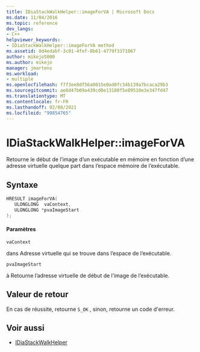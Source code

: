 ```yaml
---
title: IDiaStackWalkHelper::imageForVA | Microsoft Docs
ms.date: 11/04/2016
ms.topic: reference
dev_langs:
- C++
helpviewer_keywords:
- IDiaStackWalkHelper::imageForVA method
ms.assetid: 8d4edabf-3c01-4fef-8b61-4779f3371067
author: mikejo5000
ms.author: mikejo
manager: jmartens
ms.workload:
- multiple
ms.openlocfilehash: f7f3ee8df56a0015e0ad0fc34b139a7bcaca29b3
ms.sourcegitcommit: ae6d47b09a439cd0e13180f5e89510e3e347fd47
ms.translationtype: MT
ms.contentlocale: fr-FR
ms.lasthandoff: 02/08/2021
ms.locfileid: "99854765"
---
```

# <a name="idiastackwalkhelperimageforva"></a>IDiaStackWalkHelper::imageForVA
Retourne le début de l’image d’un exécutable en mémoire en fonction d’une adresse virtuelle quelque part dans l’espace mémoire de l’exécutable.

## <a name="syntax"></a>Syntaxe

```C++
HRESULT imageForVA(
   ULONGLONG  vaContext,
   ULONGLONG *pvaImageStart
);
```

#### <a name="parameters"></a>Paramètres
 `vaContext`

dans Adresse virtuelle qui se trouve dans l’espace de l’exécutable.

 `pvaImageStart`

à Retourne l’adresse virtuelle de début de l’image de l’exécutable.

## <a name="return-value"></a>Valeur de retour
 En cas de réussite, retourne `S_OK` , sinon, retourne un code d'erreur.

## <a name="see-also"></a>Voir aussi
- [IDiaStackWalkHelper](../../debugger/debug-interface-access/idiastackwalkhelper.md)